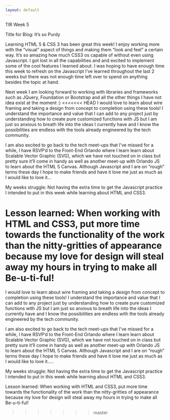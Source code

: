 ```yaml
---
layout: default
---
```


TIR Week 5

Title for Blog: It’s so Purdy


Learning HTML 5 & CSS 3 has been great this week! I enjoy working more with the “visual” aspect of things and making them “look and feel” a certain way. It’s so amazing how much CSS3 os capable of without even using Javascript. I got lost in all the capabilities and and excited to implement some of the cool features I learned about. I was hoping to have enough time this week to refresh on the Javascript I’ve learned throughout the last 2 weeks but there was not enough time left over to spend on anything besides the topic at hand.

Next week I am looking forward to working with libraries and frameworks such as JQuery, Foundation or Bootstrap and all the other things I have not idea exist at the moment :)
<<<<<<< HEAD
I would love to learn about wire framing and taking a design from concept to completion using these tools! I understand the importance and value that I can add to any project just by understanding how to create pure customized functions with JS but I am just so anxious to breath life into the ideas I currently have and I know the possibilities are endless with the tools already engineered by the tech community.

I am also excited to go back to the tech meet-ups that I’ve missed for a while, I have RSVP’d to the Front-End Orlando where I learn learn about Scalable Vector Graphic (SVG), which we have not touched on in class but pretty sure it’ll come in handy as well as another meet-up with Orlando JS to learn about the HTML 5 Canvas. Although Javascript and I are on “rough” terms these day I hope to make friends and have it love me just as much as I would like to love it...

My weeks struggle: Not having the extra time to get the Javascript practice I intended to put in this week while learning about HTML and CSS3.

Lesson learned: When working with HTML and CSS3, put more time towards the functionality of the work than the nitty-gritties of appearance because my love for design will steal away my hours in trying to make all Be-u-ti-ful!
=======
I would love to learn about wire framing and taking a design from concept to completion using these tools! I understand the importance and value that I can add to any project just by understanding how to create pure customized functions with JS but I am just so anxious to breath life into the ideas I currently have and I know the possibilities are endless with the tools already engineered by the  tech community.

I am also excited to go back to the tech meet-ups that I’ve missed for a while, I have RSVP’d to the Front-End Orlando where I learn learn about Scalable Vector Graphic (SVG), which we have not touched on in class but pretty sure it’ll come in handy as well as another meet-up with Orlando JS to learn about the HTML 5 Canvas. Although Javascript and I are on “rough” terms these day I hope to make friends and have it love me just as much as I would like to love it…..

My weeks struggle: Not having the extra time to get the Javascript practice I intended to put in this week while learning about HTML and CSS3.

Lesson learned: When working with HTML and CSS3, put more time towards the functionality of the work than the nitty-gritties of appearance because my love for design will steal away my hours in trying to make all Be-u-ti-ful!
>>>>>>> master
